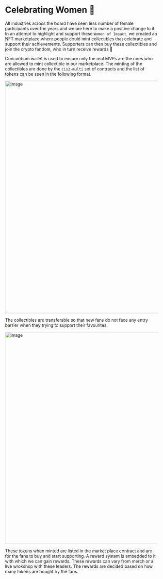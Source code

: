 # Celebrating Women :princess:

All industries across the board have seen less number of female participants over the years and we are here to make a positive change to it. In an attempt to highlight and support these `Women of Impact`, we created an NFT marketplace where people could mint collectibles that celebrate and support their achievements. Supporters can then buy these collectibles and join the crypto fandom, who in turn receive rewards :stars: 

Concordium wallet is used to ensure only the real MVPs are the ones who are allowed to mint collectible in our marketplace. The minting of the collectibles are done by the `cis2-multi` set of contracts and the list of tokens can be seen in the following format.

<img width="766" alt="image" src="https://user-images.githubusercontent.com/49894180/211188206-df1e34a4-17fb-4da7-bdee-8c7002218fd7.png">

The collectibles are transferable so that new fans do not face any entry barrier when they trying to support their favourites.

<img width="699" alt="image" src="https://user-images.githubusercontent.com/49894180/211188518-741e66bc-dc09-45ca-a019-0864e4ffa8c4.png">

These tokens when minted are listed in the market place contract and are for the fans to buy and start supporting. A reward system is embedded to it with which we can gain rewards. These rewards can vary from merch or a live wrokshop with these leaders. The rewards are decided based on how many tokens are bought by the fans.

